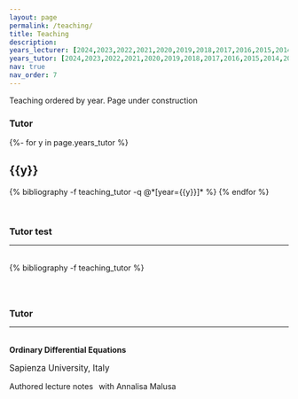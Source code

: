 ```yaml
---
layout: page
permalink: /teaching/
title: Teaching
description: 
years_lecturer: [2024,2023,2022,2021,2020,2019,2018,2017,2016,2015,2014,2013]
years_tutor: [2024,2023,2022,2021,2020,2019,2018,2017,2016,2015,2014,2013]
nav: true
nav_order: 7
---
```


<p> 
Teaching ordered by year. 
Page under construction
</p>



<div class="teaching">

<h3 style="bottom-marging= 2rem;">Tutor</h3>
 {%- for y in page.years_tutor %}
   <h2 class="year">{{y}}</h2>
  {% bibliography -f teaching_tutor -q @*[year={{y}}]* %}
 {% endfor %}

</div>




<div class="teaching">

<a id="journal"><h3 style="margin-top: 3.3rem; margin-bottom: 0.3rem;">Tutor test</h3></a>
<hr style="color: var(--global-text-color); height: 1px; margin-bottom: 2rem;">
{% bibliography -f teaching_tutor %}

</div>


<h3 style="margin-top: 4rem; margin-bottom: 0.3rem;"><a id="tutor">Tutor</a></h3>
<hr style="color: var(--global-text-color); height: 1px; margin-bottom: 2rem;">


<p style ='font-weight: bold'>Ordinary Differential Equations</p> 
<p style = 'font-size: 0.95rem;'>Sapienza University, Italy</p>
<p>
Authored lecture notes &thinsp; <a href="/assets/pdf/teaching/2013/Appunti_EDO.pdf"><i class="fas fa-file-pdf"></i></a>
with Annalisa Malusa &thinsp;<a href = "https://scholar.google.com/citations?user=8_h1W8kAAAAJ"><i class="fas fa-globe"></i></a>
</p>
